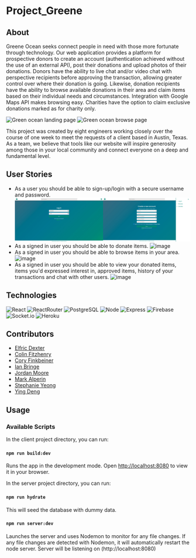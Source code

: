 # Project_Greene

## About
Greene Ocean seeks connect people in need with those more fortunate through technology. Our web application provides a platform for prospective donors to create an account (authentication achieved without the use of an external API), post their donations and upload photos of their donations. Donors have the ability to live chat and/or video chat with perspective recipients before approving the transaction, allowing greater control over where their donation is going. Likewise, donation recipients have the ability to browse available donations in their area and claim items based on their individual needs and circumstances. Integration with Google Maps API makes browsing easy. Charities have the option to claim exclusive donations marked as for charity only.

<img src="https://i.imgur.com/KLruRtZ.png" alt="Green ocean landing page" width="49%" height="auto" />  <img src="https://i.imgur.com/tucUhtK.png" alt="Green ocean browse page" width="49%" height="auto" />

This project was created by eight engineers working closely over the course of one week to meet the requests of a client based in Austin, Texas. As a team, we believe that tools like our website will inspire generosity among those in your local community and connect everyone on a deep and fundamental level.

## User Stories
- As a user you should be able to sign-up/login with a secure username and password.
![image](images/login.jpeg)
- As a signed in user you should be able to donate items.
![image](images/donate.gif)
- As a signed in user you should be able to browse items in your area.
![image](images/map.gif)
- As a signed in user you should be able to view your donated items, items you'd expressed interest in, approved items, history of your transactions and chat with other users.
![image](images/videoChat.gif)

## Technologies
![React](https://img.shields.io/badge/-React-61DAFB?logo=react&logoColor=white&style=for-the-badge)
![ReactRouter](https://img.shields.io/badge/React_Router-CA4245?style=for-the-badge&logo=react-router&logoColor=white)
![PostgreSQL](https://img.shields.io/badge/-PostgreSQL-4169E1?logo=postgresql&logoColor=white&style=for-the-badge)
![Node](https://img.shields.io/badge/-Node-9ACD32?logo=node.js&logoColor=white&style=for-the-badge)
![Express](https://img.shields.io/badge/-Express-DCDCDC?logo=express&logoColor=black&style=for-the-badge)
![Firebase](https://img.shields.io/badge/-Firebase-FFD700?logo=firebase&logoColor=white&style=for-the-badge)
![Socket.io](https://img.shields.io/badge/Socket.io-010101?&style=for-the-badge&logo=Socket.io&logoColor=white)
![Heroku](https://img.shields.io/badge/Heroku-430098?style=for-the-badge&logo=heroku&logoColor=white)

## Contributors
* [Elfric Dexter](https://github.com/7socks)
* [Colin Fitzhenry](https://github.com/cgf5033)
* [Cory Finkbeiner](https://github.com/coryFinkbeiner)
* [Ian Bringe](https://github.com/Doobss)
* [Jordan Moore](https://github.com/jordo-mordo)
* [Mark Alperin](https://github.com/MarkAlperin)
* [Stephanie Yeong](https://github.com/positivefx)
* [Ying Deng](https://github.com/dybn7758)

## Usage



### Available Scripts

In the client project directory, you can run:
#### `npm run build:dev`

Runs the app in the development mode.
Open [http://localhost:8080](http://localhost:8080) to view it in your browser.

In the server project directory, you can run:
#### `npm run hydrate`
This will seed the database with dummy data.

#### `npm run server:dev`
Launches the server and uses Nodemon to monitor for any file changes. If any file changes are detected with Nodemon, it will automatically restart the node server.
Server will be listening on (http://localhost:8080)
